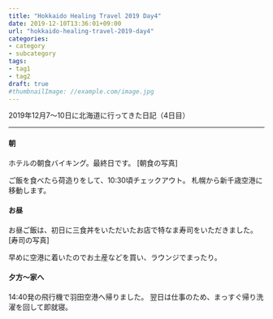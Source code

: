 ```yaml
---
title: "Hokkaido Healing Travel 2019 Day4"
date: 2019-12-10T13:36:01+09:00
url: "hokkaido-healing-travel-2019-day4"
categories:
- category
- subcategory
tags:
- tag1
- tag2
draft: true
#thumbnailImage: //example.com/image.jpg
---
```


2019年12月7～10日に北海道に行ってきた日記（4日目）
<!--more-->

***

#### 朝
ホテルの朝食バイキング。最終日です。
[朝食の写真]

ご飯を食べたら荷造りをして、10:30頃チェックアウト。
札幌から新千歳空港に移動します。

#### お昼

お昼ご飯は、初日に三食丼をいただいたお店で特なま寿司をいただきました。
[寿司の写真]

早めに空港に着いたのでお土産などを買い、ラウンジでまったり。

#### 夕方～家へ
14:40発の飛行機で羽田空港へ帰りました。
翌日は仕事のため、まっすぐ帰り洗濯を回して即就寝。

